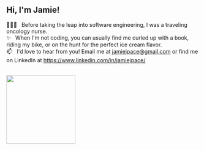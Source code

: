 ## Hi, I'm Jamie!

👩🏻‍⚕️&nbsp; &nbsp;Before taking the leap into software engineering, I was a traveling oncology nurse. <br>
✨&nbsp; &nbsp;When I'm not coding, you can usually find me curled up with a book, riding my bike, or on the hunt for the perfect ice cream flavor. <br>
📫&nbsp; &nbsp;I'd love to hear from you! Email me at jamiejpace@gmail.com or find me on LinkedIn at https://www.linkedin.com/in/jamiejpace/<br><br>


<img height="180em" src="https://github-readme-stats.vercel.app/api?username=jamiejpace&show_icons=true&theme=outrun&hide_border=true&&count_private=true&include_all_commits=true" />



<!---
jamiejpace/jamiejpace is a ✨ special ✨ repository because its `README.md` (this file) appears on your GitHub profile.
You can click the Preview link to take a look at your changes.
--->
